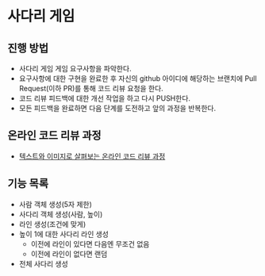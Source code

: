 # 사다리 게임
## 진행 방법
* 사다리 게임 게임 요구사항을 파악한다.
* 요구사항에 대한 구현을 완료한 후 자신의 github 아이디에 해당하는 브랜치에 Pull Request(이하 PR)를 통해 코드 리뷰 요청을 한다.
* 코드 리뷰 피드백에 대한 개선 작업을 하고 다시 PUSH한다.
* 모든 피드백을 완료하면 다음 단계를 도전하고 앞의 과정을 반복한다.

## 온라인 코드 리뷰 과정
* [텍스트와 이미지로 살펴보는 온라인 코드 리뷰 과정](https://github.com/nextstep-step/nextstep-docs/tree/master/codereview)

## 기능 목록
* 사람 객체 생성(5자 제한)
* 사다리 객체 생성(사람, 높이)
* 라인 생성(조건에 맞게)
* 높이 1에 대한 사다리 라인 생성
    * 이전에 라인이 있다면 다음엔 무조건 없음
    * 이전에 라인이 없다면 랜덤
* 전체 사다리 생성